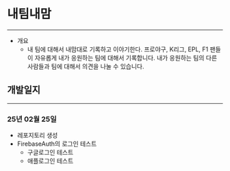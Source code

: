 # 내팀내맘
---

- 개요
    - 내 팀에 대해서 내맘대로 기록하고 이야기한다. 프로야구, K리그, EPL, F1 팬들이 자유롭게 내가 응원하는 팀에 대해서 기록합니다. 내가 응원하는 팀의 다른 사람들과 팀에 대해서 의견을 나눌 수 있습니다.

## 개발일지
---
### 25년 02월 25일
- 레포지토리 생성
- FirebaseAuth의 로그인 테스트
    - 구글로그인 테스트
    - 애플로그인 테스트    
